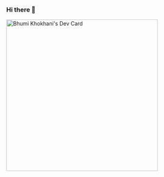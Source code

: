 ### Hi there 👋
<a href="https://app.daily.dev/bhumikhokhani"><img src="https://api.daily.dev/devcards/81a60553a1c5447a9ee1c3c0e8475456.png?r=mbj" width="400" alt="Bhumi Khokhani's Dev Card"/></a>
<!--
**bhumikhokhani/bhumikhokhani** is a ✨ _special_ ✨ repository because its `README.md` (this file) appears on your GitHub profile.

Here are some ideas to get you started:

- 🔭 I’m currently working on ...
- 🌱 I’m currently learning ...
- 👯 I’m looking to collaborate on ...
- 🤔 I’m looking for help with ...
- 💬 Ask me about ...
- 📫 How to reach me: ...
- 😄 Pronouns: ...
- ⚡ Fun fact: ...
-->
